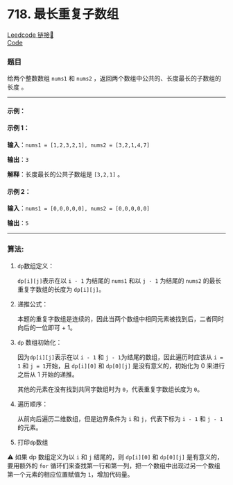 # 718. 最长重复子数组

[Leedcode 链接🔗](https://leetcode.cn/problems/maximum-length-of-repeated-subarray/description/)  
[Code](https://github.com/alstondu/lc/blob/main/718/718.cpp)

### 题目

给两个整数数组 `nums1` 和 `nums2` ，返回两个数组中公共的、长度最长的子数组的长度 。

---

#### 示例：

#### 示例 1：

**输入**：`nums1 = [1,2,3,2,1], nums2 = [3,2,1,4,7]`

**输出**：`3`

**解释**：长度最长的公共子数组是 `[3,2,1]` 。

#### 示例 2：

**输入**：`nums1 = [0,0,0,0,0], nums2 = [0,0,0,0,0]`

**输出**：`5`

---

### 算法:

 
1.  ```dp```数组定义：
	
	```dp[i][j]```表示在以 `i - 1` 为结尾的 `nums1` 和以 `j - 1` 为结尾的 `nums2` 的最长重复字数组的长度为 `dp[i][j]`。
		  		  	 
2. 递推公式：
	
	本题的重复字数组是连续的，因此当两个数组中相同元素被找到后，二者同时向后的一位即可 + 1。
  
3. ```dp``` 数组初始化：

	因为```dp[i][j]```表示在以 `i - 1` 和 `j - 1`为结尾的数组，因此遍历时应该从 `i = 1` 和 `j = 1`开始，且 `dp[i][0]` 和 `dp[0][j]` 是没有意义的，初始化为 0 来进行之后从 1 开始的递推。
	
	其他的元素在没有找到共同字数组时为 `0`，代表重复字数组长度为 `0`。

4. 遍历顺序：
	
	从前向后遍历二维数组，但是边界条件为 `i` 和 `j`，代表下标为 `i - 1` 和 `j - 1` 的元素。
  
5. 打印```dp```数组

⚠️ 如果 dp 数组定义为以 `i` 和 `j` 结尾的，则 `dp[i][0]` 和 `dp[0][j]` 是有意义的，要用额外的 `for` 循环们来查找第一行和第一列，把一个数组中出现过另一个数组第一个元素的相应位置赋值为 `1`，增加代码量。